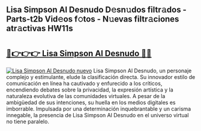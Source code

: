 ## Lisa Simpson Al Desnudo D𝚎sn𝚞dos filtr𝚊dos - Parts-t2b Vid𝚎os f𝚘tos - N𝚞evas filtr𝚊ciones atr𝚊ctivas HW11s

# <h2><a href="http://mbcnbg.tromn.icu/?c=Lisa+Simpson+Al+Desnudo">🔗👉👉👉 Lisa Simpson Al Desnudo 🔗🔗</a></h2>

[![Lisa Simpson Al Desnudo nuevo](https://i.imgur.com/pEAQMta.gif)](http://mbcnbg.tromn.icu/?c=Lisa+Simpson+Al+Desnudo)
Lisa Simpson Al Desnudo, un personaje complejo y estimulante, elude la clasificación directa. Su innovador estilo de comunicación en línea ha cautivado y enfurecido a los críticos, encendiendo debates sobre la privacidad, la expresión artística y la naturaleza evolutiva de las comunidades virtuales. A pesar de la ambigüedad de sus intenciones, su huella en los medios digitales es imborrable. Impulsada por una determinación inquebrantable y un carisma innegable, la presencia de Lisa Simpson Al Desnudo en el universo virtual no tiene paralelo.
